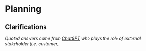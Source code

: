 # Planning

## Clarifications
*Quoted answers come from [ChatGPT](https://chat.openai.com/) who plays the role of external stakeholder (i.e. customer).*
